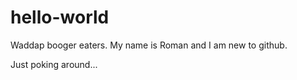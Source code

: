 # hello-world

Waddap booger eaters. My name is Roman and I am new to github.

Just poking around...

